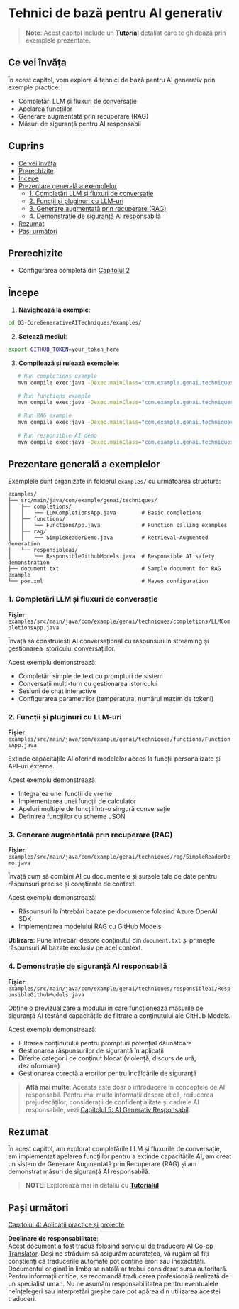 <!--
CO_OP_TRANSLATOR_METADATA:
{
  "original_hash": "b8a372dfc3e3e7ad9261231a22fd79c0",
  "translation_date": "2025-07-25T10:05:18+00:00",
  "source_file": "03-CoreGenerativeAITechniques/README.md",
  "language_code": "ro"
}
-->
# Tehnici de bază pentru AI generativ

>**Note**: Acest capitol include un [**Tutorial**](./TUTORIAL.md) detaliat care te ghidează prin exemplele prezentate.

## Ce vei învăța
În acest capitol, vom explora 4 tehnici de bază pentru AI generativ prin exemple practice:
- Completări LLM și fluxuri de conversație
- Apelarea funcțiilor
- Generare augmentată prin recuperare (RAG)
- Măsuri de siguranță pentru AI responsabil

## Cuprins

- [Ce vei învăța](../../../03-CoreGenerativeAITechniques)
- [Prerechizite](../../../03-CoreGenerativeAITechniques)
- [Începe](../../../03-CoreGenerativeAITechniques)
- [Prezentare generală a exemplelor](../../../03-CoreGenerativeAITechniques)
  - [1. Completări LLM și fluxuri de conversație](../../../03-CoreGenerativeAITechniques)
  - [2. Funcții și pluginuri cu LLM-uri](../../../03-CoreGenerativeAITechniques)
  - [3. Generare augmentată prin recuperare (RAG)](../../../03-CoreGenerativeAITechniques)
  - [4. Demonstrație de siguranță AI responsabilă](../../../03-CoreGenerativeAITechniques)
- [Rezumat](../../../03-CoreGenerativeAITechniques)
- [Pași următori](../../../03-CoreGenerativeAITechniques)

## Prerechizite

- Configurarea completă din [Capitolul 2](../../../02-SetupDevEnvironment)

## Începe

1. **Navighează la exemple**: 
```bash
cd 03-CoreGenerativeAITechniques/examples/
```
2. **Setează mediul**: 
```bash
export GITHUB_TOKEN=your_token_here
```
3. **Compilează și rulează exemplele**:
```bash
   # Run completions example
   mvn compile exec:java -Dexec.mainClass="com.example.genai.techniques.completions.LLMCompletionsApp"
   
   # Run functions example  
   mvn compile exec:java -Dexec.mainClass="com.example.genai.techniques.functions.FunctionsApp"
   
   # Run RAG example
   mvn compile exec:java -Dexec.mainClass="com.example.genai.techniques.rag.SimpleReaderDemo"
   
   # Run responsible AI demo
   mvn compile exec:java -Dexec.mainClass="com.example.genai.techniques.responsibleai.ResponsibleGithubModels"
   ```

## Prezentare generală a exemplelor

Exemplele sunt organizate în folderul `examples/` cu următoarea structură:

```
examples/
├── src/main/java/com/example/genai/techniques/
│   ├── completions/
│   │   └── LLMCompletionsApp.java        # Basic completions 
│   ├── functions/
│   │   └── FunctionsApp.java             # Function calling examples
│   ├── rag/
│   │   └── SimpleReaderDemo.java         # Retrieval-Augmented Generation
│   └── responsibleai/
│       └── ResponsibleGithubModels.java  # Responsible AI safety demonstration
├── document.txt                          # Sample document for RAG example
└── pom.xml                               # Maven configuration
```

### 1. Completări LLM și fluxuri de conversație
**Fișier**: `examples/src/main/java/com/example/genai/techniques/completions/LLMCompletionsApp.java`

Învață să construiești AI conversațional cu răspunsuri în streaming și gestionarea istoricului conversațiilor.

Acest exemplu demonstrează:
- Completări simple de text cu prompturi de sistem
- Conversații multi-turn cu gestionarea istoricului
- Sesiuni de chat interactive
- Configurarea parametrilor (temperatura, numărul maxim de tokeni)

### 2. Funcții și pluginuri cu LLM-uri
**Fișier**: `examples/src/main/java/com/example/genai/techniques/functions/FunctionsApp.java`

Extinde capacitățile AI oferind modelelor acces la funcții personalizate și API-uri externe.

Acest exemplu demonstrează:
- Integrarea unei funcții de vreme
- Implementarea unei funcții de calculator  
- Apeluri multiple de funcții într-o singură conversație
- Definirea funcțiilor cu scheme JSON

### 3. Generare augmentată prin recuperare (RAG)
**Fișier**: `examples/src/main/java/com/example/genai/techniques/rag/SimpleReaderDemo.java`

Învață cum să combini AI cu documentele și sursele tale de date pentru răspunsuri precise și conștiente de context.

Acest exemplu demonstrează:
- Răspunsuri la întrebări bazate pe documente folosind Azure OpenAI SDK
- Implementarea modelului RAG cu GitHub Models

**Utilizare**: Pune întrebări despre conținutul din `document.txt` și primește răspunsuri AI bazate exclusiv pe acel context.

### 4. Demonstrație de siguranță AI responsabilă
**Fișier**: `examples/src/main/java/com/example/genai/techniques/responsibleai/ResponsibleGithubModels.java`

Obține o previzualizare a modului în care funcționează măsurile de siguranță AI testând capacitățile de filtrare a conținutului ale GitHub Models.

Acest exemplu demonstrează:
- Filtrarea conținutului pentru prompturi potențial dăunătoare
- Gestionarea răspunsurilor de siguranță în aplicații
- Diferite categorii de conținut blocat (violență, discurs de ură, dezinformare)
- Gestionarea corectă a erorilor pentru încălcările de siguranță

> **Află mai multe**: Aceasta este doar o introducere în conceptele de AI responsabil. Pentru mai multe informații despre etică, reducerea prejudecăților, considerații de confidențialitate și cadrele AI responsabile, vezi [Capitolul 5: AI Generativ Responsabil](../05-ResponsibleGenAI/README.md).

## Rezumat

În acest capitol, am explorat completările LLM și fluxurile de conversație, am implementat apelarea funcțiilor pentru a extinde capacitățile AI, am creat un sistem de Generare Augmentată prin Recuperare (RAG) și am demonstrat măsuri de siguranță AI responsabilă. 

> **NOTE**: Explorează mai în detaliu cu [**Tutorialul**](./TUTORIAL.md)

## Pași următori

[Capitolul 4: Aplicații practice și proiecte](../04-PracticalSamples/README.md)

**Declinare de responsabilitate**:  
Acest document a fost tradus folosind serviciul de traducere AI [Co-op Translator](https://github.com/Azure/co-op-translator). Deși ne străduim să asigurăm acuratețea, vă rugăm să fiți conștienți că traducerile automate pot conține erori sau inexactități. Documentul original în limba sa natală ar trebui considerat sursa autoritară. Pentru informații critice, se recomandă traducerea profesională realizată de un specialist uman. Nu ne asumăm responsabilitatea pentru eventualele neînțelegeri sau interpretări greșite care pot apărea din utilizarea acestei traduceri.